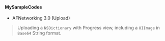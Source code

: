#### MySampleCodes
- AFNetworking 3.0 (Upload)

> Uploading a `NSDictionary` with Progress view, including a `UIImage` in `Base64` String format.